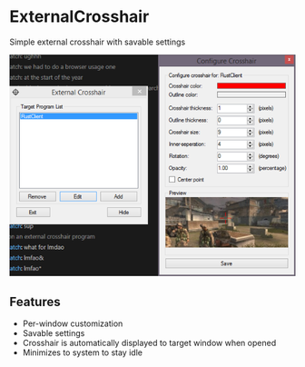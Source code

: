 # ExternalCrosshair
Simple external crosshair with savable settings

![Screenshot](/Screenshot.png)

## Features
- Per-window customization
- Savable settings
- Crosshair is automatically displayed to target window when opened
- Minimizes to system to stay idle
